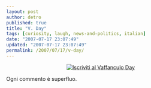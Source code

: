 ```yaml
---
layout: post
author: detro
published: true
title: "V. Day"
tags: [curiosity, laugh, news-and-politics, italian]
date: "2007-07-17 23:07:49"
updated: "2007-07-17 23:07:49"
permalink: /2007/07/17/v-day/
---
```


<div align="center"><a href="http://www.beppegrillo.it/vaffanculoday/index.php?id=vday" target="_blank"  ><img src="http://www.beppegrillo.it/vaffanculoday/immagini/banner_vday.gif" border="0" alt="Iscriviti al Vaffanculo Day"/></a>
</div>

Ogni commento è superfluo.
